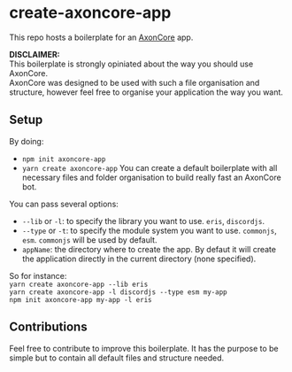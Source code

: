 # create-axoncore-app

This repo hosts a boilerplate for an [AxonCore](https://github.com/Khaazz/AxonCore) app.  

**DISCLAIMER:**  
This boilerplate is strongly opiniated about the way you should use AxonCore.  
AxonCore was designed to be used with such a file organisation and structure, however feel free to organise your application the way you want.  

## Setup

By doing:

- `npm init axoncore-app`  
- `yarn create axoncore-app`
You can create a default boilerplate with all necessary files and folder organisation to build really fast an AxonCore bot.  

You can pass several options:

- `--lib` or `-l`: to specify the library you want to use. `eris`, `discordjs`.
- `--type` or `-t`: to specify the module system you want to use. `commonjs`, `esm`. `commonjs` will be used by default.  
- `appName`: the directory where to create the app. By defaut it will create the application directly in the current directory (none specified).

So for instance:  
`yarn create axoncore-app --lib eris`  
`yarn create axoncore-app -l discordjs --type esm my-app`  
`npm init axoncore-app my-app -l eris`  

## Contributions

Feel free to contribute to improve this boilerplate. It has the purpose to be simple but to contain all default files and structure needed.
